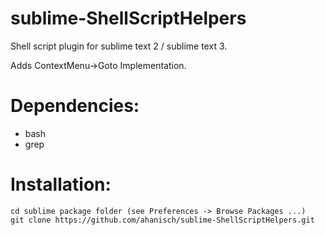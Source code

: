 sublime-ShellScriptHelpers
==========================

Shell script plugin for sublime text 2 / sublime text 3.

Adds ContextMenu->Goto Implementation.

# Dependencies:
- bash
- grep

# Installation:

    cd sublime package folder (see Preferences -> Browse Packages ...)
    git clone https://github.com/ahanisch/sublime-ShellScriptHelpers.git
